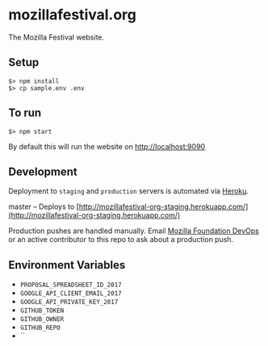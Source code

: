 # mozillafestival.org

The Mozilla Festival website.

## Setup

```
$> npm install
$> cp sample.env .env
```

## To run

```
$> npm start
```

By default this will run the website on [http://localhost:9090](http://localhost:9090)

## Development

Deployment to `staging` and `production` servers is automated via [Heroku](https://heroku.com).

master – Deploys to [http://mozillafestival-org-staging.herokuapp.com/](http://mozillafestival-org-staging.herokuapp.com/)

Production pushes are handled manually. Email [Mozilla Foundation DevOps](mailto:devops@mozillafoundation.org) or an active contributor to this repo to ask about a production push.


## Environment Variables

- `PROPOSAL_SPREADSHEET_ID_2017`
- `GOOGLE_API_CLIENT_EMAIL_2017`
- `GOOGLE_API_PRIVATE_KEY_2017`
- `GITHUB_TOKEN`
- `GITHUB_OWNER`
- `GITHUB_REPO`
- ``
